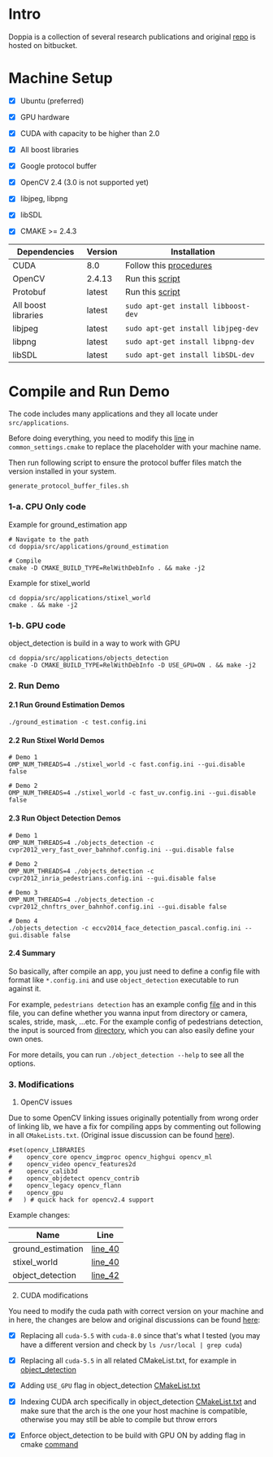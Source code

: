 # Intro

Doppia is a collection of several research publications and original [repo](https://bitbucket.org/rodrigob/doppia) is hosted on bitbucket. 


# Machine Setup

- [X] Ubuntu (preferred)

- [X] GPU hardware

- [X] CUDA with capacity to be higher than 2.0

- [X] All boost libraries

- [X] Google protocol buffer

- [X] OpenCV 2.4 (3.0 is not supported yet)

- [X] libjpeg, libpng

- [X] libSDL

- [X] CMAKE >= 2.4.3


Dependencies | Version | Installation |
--- | --- | --- 
CUDA | 8.0 | Follow this [procedures](https://github.com/KleinYuan/easy-yolo#b-environment-gpu) |
OpenCV | 2.4.13 | Run this [script](https://github.com/KleinYuan/doppia/blob/master/dependencies/opencv_install.sh)
Protobuf | latest | Run this [script](https://github.com/KleinYuan/doppia/blob/master/dependencies/protobuf_install.sh)
All boost libraries | latest | `sudo apt-get install libboost-dev`  
libjpeg | latest | `sudo apt-get install libjpeg-dev`
libpng | latest | `sudo apt-get install libpng-dev`
libSDL | latest | `sudo apt-get install libSDL-dev`

# Compile and Run Demo

The code includes many applications and they all locate under `src/applications`.

Before doing everything, you need to modify this [line](https://github.com/KleinYuan/doppia/blob/master/common_settings.cmake#L342) in `common_settings.cmake` to replace the placeholder with your machine name.

Then run following script to ensure the protocol buffer files match the version installed in your system.

```
generate_protocol_buffer_files.sh
```

### 1-a. CPU Only code

Example for ground_estimation app

```
# Navigate to the path
cd doppia/src/applications/ground_estimation

# Compile
cmake -D CMAKE_BUILD_TYPE=RelWithDebInfo . && make -j2
```

Example for stixel_world

```
cd doppia/src/applications/stixel_world
cmake . && make -j2 
```

### 1-b. GPU code

object_detection is build in a way to work with GPU

```
cd doppia/src/applications/objects_detection
cmake -D CMAKE_BUILD_TYPE=RelWithDebInfo -D USE_GPU=ON . && make -j2
```


### 2. Run Demo


#### 2.1 Run Ground Estimation Demos

```
./ground_estimation -c test.config.ini
```

#### 2.2 Run Stixel World Demos

```
# Demo 1
OMP_NUM_THREADS=4 ./stixel_world -c fast.config.ini --gui.disable false
```

```
# Demo 2
OMP_NUM_THREADS=4 ./stixel_world -c fast_uv.config.ini --gui.disable false
```

#### 2.3 Run Object Detection Demos

```
# Demo 1
OMP_NUM_THREADS=4 ./objects_detection -c cvpr2012_very_fast_over_bahnhof.config.ini --gui.disable false
```

```
# Demo 2
OMP_NUM_THREADS=4 ./objects_detection -c cvpr2012_inria_pedestrians.config.ini --gui.disable false
```

```
# Demo 3
OMP_NUM_THREADS=4 ./objects_detection -c cvpr2012_chnftrs_over_bahnhof.config.ini --gui.disable false
```

```
# Demo 4
./objects_detection -c eccv2014_face_detection_pascal.config.ini --gui.disable false
```

#### 2.4 Summary

So basically, after compile an app, you just need to define a config file with format like `*.config.ini` and use `object_detection` executable to run against it.

For example, `pedestrians detection` has an example config [file](https://github.com/KleinYuan/doppia/blob/master/src/applications/objects_detection/cvpr2012_inria_pedestrians.config.ini) and in this file, you can define whether you wanna input from directory or camera, scales, stride, mask, ...etc. For the example config of pedestrians detection, the input is sourced from [directory](https://github.com/KleinYuan/doppia/tree/master/data/sample_test_images/inria), which you can also easily define your own ones.

For more details, you can run `./object_detection --help` to see all the options.


### 3. Modifications

1. OpenCV issues

Due to some OpenCV linking issues originally potentially from wrong order of linking lib, we have a fix for compiling apps by commenting out following in all `CMakeLists.txt`. (Original issue discussion can be found [here](https://bitbucket.org/rodrigob/doppia/issues/135/ground_estimation-linking-problems)).

```
#set(opencv_LIBRARIES
#    opencv_core opencv_imgproc opencv_highgui opencv_ml
#    opencv_video opencv_features2d
#    opencv_calib3d
#    opencv_objdetect opencv_contrib
#    opencv_legacy opencv_flann
#    opencv_gpu
#   ) # quick hack for opencv2.4 support
```

Example changes:

Name | Line | 
--- | --- 
ground_estimation | [line_40](https://github.com/KleinYuan/doppia/blob/master/src/applications/ground_estimation/CMakeLists.txt#L40)
stixel_world | [line_40](https://github.com/KleinYuan/doppia/blob/master/src/applications/stixel_world/CMakeLists.txt#L40)
object_detection | [line_42](https://github.com/KleinYuan/doppia/blob/master/src/applications/objects_detection/CMakeLists.txt#L42)

2. CUDA modifications

You need to modify the cuda path with correct version on your machine and in here, the changes are below and original discussions can be found [here](https://bitbucket.org/rodrigob/doppia/issues/80/gpuveryfastintegralchannelsdetector):

- [X] Replacing all `cuda-5.5` with `cuda-8.0` since that's what I tested (you may have a different version and check by `ls /usr/local | grep cuda`)

- [X] Replacing all `cuda-5.5` in all related CMakeList.txt, for example in [object_detection](https://github.com/KleinYuan/doppia/blob/master/src/applications/objects_detection/CMakeLists.txt#L78)

- [X] Adding `USE_GPU` flag in object_detection [CMakeList.txt](https://github.com/KleinYuan/doppia/blob/master/src/applications/objects_detection/CMakeLists.txt#L32)

- [X] Indexing CUDA arch specifically in object_detection [CMakeList.txt](https://github.com/KleinYuan/doppia/blob/master/src/applications/objects_detection/CMakeLists.txt#L59) and make sure that the arch is the one your host machine is compatible, otherwise you may still be able to compile but throw errors

- [X] Enforce object_detection to be build with GPU ON by adding flag in cmake [command](https://github.com/KleinYuan/doppia#gpu-code)


